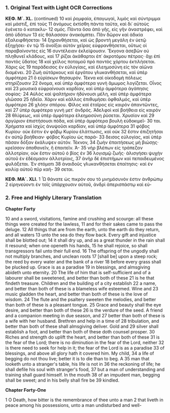 ### 1. Original Text with Light OCR Corrections

**ΚΕΦ. Μ´. XL.** (continued)
10 καὶ ῥομφαία, ἐπαγωγαὶ, λιμὸς καὶ σύντριμμα καὶ μάστιξ, ἐπὶ τοὺς
11 ἀνόμους ἐκτίσθη πάντα ταῦτα, καὶ δι᾽ αὐτοὺς ἐγένετο ὁ κατακλυ-
12 σμός. Πάντα ὅσα ἀπὸ γῆς, εἰς γῆν ἀναστρέφει, καὶ ἀπὸ ὑδάτων
13 εἰς θάλασσαν ἀνακάμπτει. Πᾶν δῶρον καὶ ἀδικία ἐξαλειφθήσεται·
14 ξηρανθήσεται, καὶ ὡς βροντὴ μεγάλη ἐν ὑετῷ ἐξηχήσει· ἐν τῷ
15 ἀνοῖξαι αὐτὸν χεῖρας εὐφρανθήσεται, οὕτως οἱ παραβαίνοντες εἰς
16 συντέλειαν ἐκλείψουσιν. Ἔκγονα ἀσεβῶν οὐ πληθυνεῖ κλάδους, καὶ
17 ῥίζαι ἀκάθαρτοι ἐπ᾽ ἀκροτόμου πέτρας· ἄχι ἐπὶ παντὸς ὕδατος
18 καὶ χεῖλος ποταμοῦ πρὸ παντὸς χόρτου ἐκτιλήσεται. Χάρις ὡς
19 παράδεισος ἐν εὐλογίαις, καὶ ἐλεημοσύνη εἰς τὸν αἰῶνα διαμένει.
20 Ζωὴ αὐτάρκους καὶ ἐργάτου γλυκανθήσεται, καὶ ὑπὲρ ἀμφότερα
21 ὃ εὑρίσκων θησαυρόν. Τέκνα καὶ οἰκοδομὴ πόλεως στηρίζουσιν
22 ὄνομα, καὶ ὑπὲρ ἀμφότερα γυνὴ ἄμωμος λογίζεται. Οἶνος καὶ
23 μουσικὰ εὐφραίνουσι καρδίαν, καὶ ὑπὲρ ἀμφότερα ἀγάπησις σοφίας·
24 Αὐλὸς καὶ ψαλτήριον ἡδύνουσι μέλη, καὶ ὑπὲρ ἀμφότερα γλῶσσα
25 ἡδεῖα. Χάριν καὶ κάλλος ἐπιθυμήσει ὀφθαλμός, καὶ ὑπὲρ ἀμφότερα
26 χλόην σπόρου. Φίλος καὶ ἑταῖρος εἰς καιρὸν ἀπαντῶντες, καὶ
27 ὑπὲρ ἀμφότερα γυνὴ μετ᾽ ἀνδρός. Ἀδελφοὶ καὶ βοήθεια εἰς καιρὸν
28 θλίψεως, καὶ ὑπὲρ ἀμφότερα ἐλεημοσύνη ῥύσεται. Χρυσίον καὶ
29 ἀργύριον ἐπιστήσουσι πόδα, καὶ ὑπὲρ ἀμφότερα βουλὴ εὐδοκιμεῖ-
30 ται. Χρήματα καὶ ἰσχὺς ἀνυψοῦσι καρδίαν, καὶ ὑπὲρ ἀμφότερα
31 φόβος Κυρίου· οὐκ ἔστιν ἐν φόβῳ Κυρίου ἐλάττωσις, καὶ οὐκ
32 ἔστιν ἐπιζητῆσαι ἐν αὐτῷ βοήθειαν· φόβος Κυρίου ὡς παρά-
33 δεισος εὐλογίας, καὶ ὑπὲρ πᾶσαν δόξαν ἐκάλυψεν αὐτόν. Τέκνον,
34 ζωὴν ἐπαιτήσεως μὴ βιώσῃς· κρεῖσσον ἀποθανεῖν, ἢ ἐπαιτεῖν. Ἀ-
35 νὴρ βλέπων εἰς τράπεζαν ἀλλοτρίαν, οὐκ ἔστιν αὐτοῦ ὁ βίος ἐν
36 λογισμῷ ζωῆς· ἀλισγήσει ψυχὴν αὐτοῦ ἐν ἐδέσμασιν ἀλλοτρίοις,
37 ἀνὴρ δὲ ἐπιστήμων καὶ πεπαιδευμένος φυλάξεται. Ἐν στόματι
38 ἀναιδοῦς γλυκανθήσεται ἐπαίτησις· καὶ ἐν κοιλίᾳ αὐτοῦ πῦρ καή-
39 σεται.

**ΚΕΦ. ΜΑ´. XLI.**
1 Ὦ θάνατε ὡς πικρόν σου τὸ μνημόσυνόν ἐστιν ἀνθρώπῳ
2 εἰρηνεύοντι ἐν τοῖς ὑπάρχουσιν αὐτοῦ, ἀνδρὶ ἀπερισπάστῳ καὶ εὐ-

### 2. Free and Highly Literary Translation

**Chapter Forty**

10 and a sword, visitations, famine and crushing and scourge: all these things were created for the lawless,
11 and for their sakes came to pass the deluge.
12 All things that are from the earth, unto the earth do they return, and all waters
13 unto the sea do they flow back. Every gift and injustice shall be blotted out;
14 it shall dry up, and as a great thunder in the rain shall it resound; when one openeth his hands,
15 he shall rejoice, so shall transgressors fail unto their full end.
16 The offspring of the ungodly shall not multiply branches, and unclean roots
17 [shall be] upon a steep rock; the reed by every water and the bank of a river
18 before every grass shall be plucked up. Grace is as a paradise
19 in blessings, and almsgiving abideth unto eternity.
20 The life of him that is self-sufficient and of a labourer shall be sweetened, and better than both of these
21 is he that findeth treasure. Children and the building of a city establish
22 a name, and better than both of these is a blameless wife esteemed. Wine and
23 music gladden the heart, and better than both of these is the love of wisdom.
24 The flute and the psaltery sweeten the melodies, and better than both of these is a pleasant tongue.
25 Grace and beauty shall the eye desire, and better than both of these
26 is the verdure of the seed. A friend and a companion meeting in due season, and
27 better than both of these is a wife with her husband. Brethren and help in a time of
28 tribulation, and better than both of these shall almsgiving deliver. Gold and
29 silver shall establish a foot, and better than both of these doth counsel prosper.
30 Riches and strength do uplift the heart, and better than both of these
31 is the fear of the Lord; there is no diminution in the fear of the Lord, neither
32 is there need to seek for help in it; the fear of the Lord is as a paradise
33 of blessings, and above all glory hath it covered him. My child,
34 a life of begging do not thou live; better it is to die than to beg. A
35 man that looketh unto a stranger's table, his life is not in
36 the reckoning of life; he shall defile his soul with stranger's food,
37 but a man of understanding and training shall guard himself. In the mouth
38 of an impudent man, begging shall be sweet; and in his belly shall fire be
39 kindled.

**Chapter Forty-One**

1 O Death, how bitter is the remembrance of thee unto a man
2 that liveth in peace among his possessions, unto a man undisturbed and well-